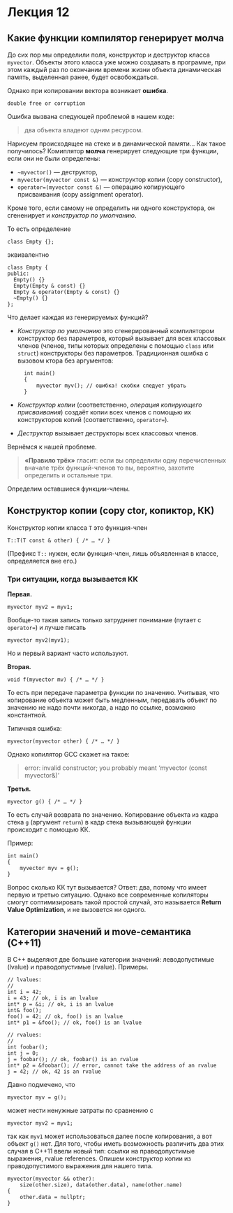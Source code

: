 # Лекция 12

## Какие функции компилятор генерирует молча

До сих пор мы определили поля, конструктор и деструктор класса `myvector`.
Объекты этого класса уже можно создавать в программе, при этом каждый раз по
окончании времени жизни объекта динамическая память, выделенная ранее, будет
освобождаться.

Однако при копировании вектора возникает **ошибка**.

    double free or corruption

Ошибка вызвана следующей проблемой в нашем коде: 

> два объекта владеют одним ресурсом.

Нарисуем происходящее на стеке и в динамической памяти… Как такое получилось?
Комиплятор **молча** генерирует следующие три функции, если они не были определены:

* `~myvector()` — деструктор,
* `myvector(myvector const &)` — конструктор копии (copy constructor),
* `operator=(myvector const &)` — операцию копирующего присваивания
    (copy assignment operator).

Кроме того, если самому не определить ни одного конструктора, он сгененирует
и _конструктор по умолчанию_.

То есть определение

    class Empty {};

эквивалентно

    class Empty {
    public:
      Empty() {}
      Empty(Empty & const) {}
      Empty & operator(Empty & const) {}
      ~Empty() {}
    };
    
Что делает каждая из генерируемых функций?

* _Конструктор по умолчанию_ это сгенерированный компилятором конструктор без
  параметров, который вызывает для всех классовых членов (членов, типы которых
  определены с помощью `class` или `struct`) конструкторы без 
  параметров. Традиционная ошибка с вызовом ктора без аргументов:
  
        int main()
        {
            myvector myv(); // ошибка! скобки следует убрать
        }

* _Конструктор копии_  (соответственно, _операция копирующего присваивания_) создаёт 
  копии всех членов с помощью их конструкторов копий (соответственно, `operator=`).

* _Деструктор_ вызывает деструкторы всех классовых членов.

Вернёмся к нашей проблеме.

> **«Правило трёх»** гласит: если вы определили одну перечисленных вначале трёх
> функций-членов то вы, вероятно, захотите определить и остальные три.

Определим оставшиеся функции-члены.

## Конструктор копии (copy ctor, копиктор, КК)

Конструктор копии класса `T` это функция-член

    T::T(T const & other) { /* … */ }

(Префикс `T::` нужен, если функция-член, лишь объявленная в классе, определяется
вне его.)

### Три ситуации, когда вызывается КК

**Первая.**

    myvector myv2 = myv1;

Вообще-то такая запись только затрудняет понимание (путает с `operator=`) 
и лучше писать

    myvector myv2(myv1);

Но и первый вариант часто используют.

**Вторая.**

    void f(myvector mv) { /* … */ }
    
То есть при передаче параметра функции по значению. Учитывая, что копирование 
объекта может быть медленным, передавать объект по значению не надо почти никогда,
а надо по ссылке, возможно константной.

Типичная ошибка:

    myvector(myvector other) { /* … */ } 
    
Однако копилятор GCC скажет на такое:

> error: invalid constructor; you probably meant ‘myvector (const myvector&)’

**Третья.**

    myvector g() { /* … */ }

То есть случай возврата по значению. Копирование объекта из кадра стека `g` 
(аргумент `return`) в кадр стека вызывающей функции происходит с помощью КК. 

Пример:

    int main()
    {
        myvector myv = g();
    }

Вопрос сколько КК тут вызывается? Ответ: два, потому что имеет первую и третью 
ситуацию. Однако все современные копиляторы смогут соптимизировать такой
простой случай, это называется **Return Value Optimization**, и не вызовется ни 
одного.

## Категории значений и move-семантика (C++11)

В C++ выделяют две большие категории значений: леводопустимые (lvalue) и
праводопустимые (rvalue). Примеры.

    // lvalues:
    //
    int i = 42;
    i = 43; // ok, i is an lvalue
    int* p = &i; // ok, i is an lvalue
    int& foo();
    foo() = 42; // ok, foo() is an lvalue
    int* p1 = &foo(); // ok, foo() is an lvalue

    // rvalues:
    //
    int foobar();
    int j = 0;
    j = foobar(); // ok, foobar() is an rvalue
    int* p2 = &foobar(); // error, cannot take the address of an rvalue
    j = 42; // ok, 42 is an rvalue

Давно подмечено, что

    myvector myv = g();

может нести ненужные затраты по сравнению с

    myvector myv2 = myv1;

так как `myv1` может использоваться далее после копирования, а вот объект `g()`
нет. Для того, чтобы иметь возможность различить два этих случая в C++11 ввели
новый тип: ссылки на праводопустимые выражения, rvalue references. Опишем 
конструктор копии из праводопустимого выражения для нашего типа.

    myvector(myvector && other):
        size(other.size), data(other.data), name(other.name)
    {
        other.data = nullptr;
    }
